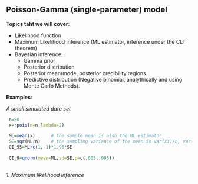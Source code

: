 
## Poisson-Gamma (single-parameter) model

**Topics taht we will cover**:

  - Likelihood function
  - Maximum Likelihood inference (ML estimator, inference under the CLT theorem)
  - Bayesian inference: 
      - Gamma prior
      - Posterior distribution
      - Posterior mean/mode, posterior credibility regions.
      - Predictive distribution (Negative binomial, analythically and using Monte Carlo Methods).
      
 
 **Examples**:
 
 *A small simulated data set*
 
 ```r
  n=50
  x=rpois(n=n,lambda=2)
  
  ML=mean(x)      # the sample mean is also the ML estimator
  SE=sqr(ML/n)    # the sampling variance of the mean is var(xi)/n, var(xi) for x~Poiss(lambda)  is lambda
  CI_95=ML+c(1,-1)*1.96*SE
  
  CI_9=qnorm(mean=ML,sd=SE,p=c(.005,.995))
  
 ```
 *1. Maximum likelihood inference*
